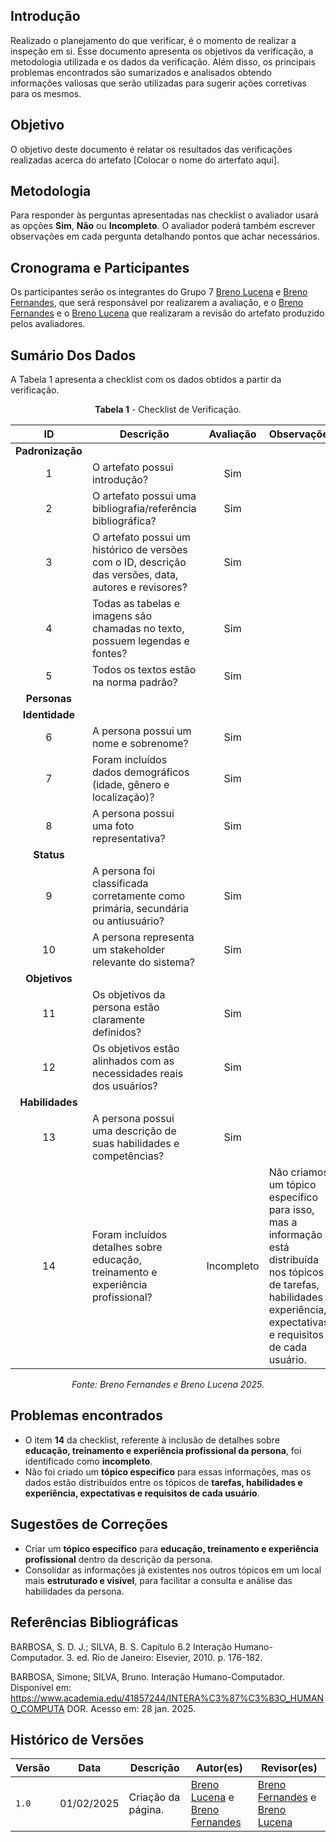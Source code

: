 ## Introdução

Realizado o planejamento do que verificar, é o momento de realizar a inspeção em si. Esse documento apresenta os objetivos da verificação, a metodologia utilizada e os dados da verificação. Além disso, os principais problemas encontrados são sumarizados e analisados obtendo informações valiosas que serão utilizadas para sugerir ações corretivas para os mesmos.

## Objetivo

O objetivo deste documento é relatar os resultados das verificações realizadas acerca do artefato [Colocar o nome do arterfato aqui].

## Metodologia

 Para responder às perguntas apresentadas nas checklist o avaliador usará as opções **Sim**, **Não** ou **Incompleto**. O avaliador poderá também escrever observações em cada pergunta detalhando pontos que achar necessários.

## Cronograma e Participantes

Os participantes serão os integrantes do Grupo 7 [Breno Lucena](https://github.com/BrenoLUCO) e [Breno Fernandes](https://github.com/Brenofrds), que será responsável por realizarem a avaliação, e o [Breno Fernandes](https://github.com/Brenofrds) e o [Breno Lucena](https://github.com/BrenoLUCO) que realizaram a revisão do artefato produzido pelos avaliadores.

## Sumário Dos Dados

A Tabela 1 apresenta a checklist com os dados obtidos a partir da verificação.

<center>

**Tabela 1** - Checklist de Verificação.

|   ID   | Descrição                                                                                     | Avaliação  | Observações          |
|:------:|-----------------------------------------------------------------------------------------------|:----------:|-----------------------|
| **Padronização** |                                                                                     |            |                       |
|   1    | O artefato possui introdução?                                                                 |     Sim       |                       |
|   2    | O artefato possui uma bibliografia/referência bibliográfica?                                  |     Sim       |                       |
|   3    | O artefato possui um histórico de versões com o ID, descrição das versões, data, autores e revisores? |     Sim       |                       |
|   4    | Todas as tabelas e imagens são chamadas no texto, possuem legendas e fontes?                  |     Sim       |                       |
|   5    | Todos os textos estão na norma padrão?                                                        |   Sim         |                       |
| **Personas** |                                                                                           |            |                       |
| **Identidade** |                                                                                       |            |                       |
|   6    | A persona possui um nome e sobrenome?                                                         |       Sim     |                       |
|   7    | Foram incluídos dados demográficos (idade, gênero e localização)?                            |      Sim      |                       |
|   8    | A persona possui uma foto representativa?                                                    | Sim           |                       |
| **Status** |                                                                                           |            |                       |
|   9    | A persona foi classificada corretamente como primária, secundária ou antiusuário?            |     Sim       |                       |
|   10   | A persona representa um stakeholder relevante do sistema?                                     |      Sim      |                       |
| **Objetivos** |                                                                                         |            |                       |
|   11   | Os objetivos da persona estão claramente definidos?                                          |     Sim       |                       |
|   12   | Os objetivos estão alinhados com as necessidades reais dos usuários?                         |      Sim      |                       |
| **Habilidades** |                                                                                      |            |                       |
|   13   | A persona possui uma descrição de suas habilidades e competências?                           |      Sim      |                       |
|   14   | Foram incluídos detalhes sobre educação, treinamento e experiência profissional?             |      Incompleto          |    Não criamos um tópico específico para isso, mas a informação está distribuída nos tópicos de tarefas, habilidades e experiência, expectativas e requisitos de cada usuário.                  |

_Fonte: Breno Fernandes e Breno Lucena 2025._

</center>


## Problemas encontrados

- O item **14** da checklist, referente à inclusão de detalhes sobre **educação, treinamento e experiência profissional da persona**, foi identificado como **incompleto**.
- Não foi criado um **tópico específico** para essas informações, mas os dados estão distribuídos entre os tópicos de **tarefas, habilidades e experiência, expectativas e requisitos de cada usuário**.


## Sugestões de Correções

- Criar um **tópico específico** para **educação, treinamento e experiência profissional** dentro da descrição da persona.
- Consolidar as informações já existentes nos outros tópicos em um local mais **estruturado e visível**, para facilitar a consulta e análise das habilidades da persona.



## Referências Bibliográficas

BARBOSA, S. D. J.; SILVA, B. S. Capítulo 6.2 Interação Humano-Computador. 3. ed. Rio de Janeiro: Elsevier, 2010. p. 176-182.

BARBOSA, Simone; SILVA, Bruno. Interação Humano-Computador. Disponível em: 
https://www.academia.edu/41857244/INTERA%C3%87%C3%83O_HUMANO_COMPUTA
 DOR. Acesso em: 28 jan. 2025. 

## Histórico de Versões

| Versão | Data       | Descrição              | Autor(es)                                        | Revisor(es)                                    |
| ------ | ---------- | ---------------------- | ------------------------------------------------ | ---------------------------------------------- |
| `1.0`  | 01/02/2025 | Criação da página.     | [Breno Lucena](https://github.com/BrenoLUCO) e [Breno Fernandes](https://github.com/Brenofrds)     | [Breno Fernandes](https://github.com/Brenofrds) e [Breno Lucena](https://github.com/BrenoLUCO)|